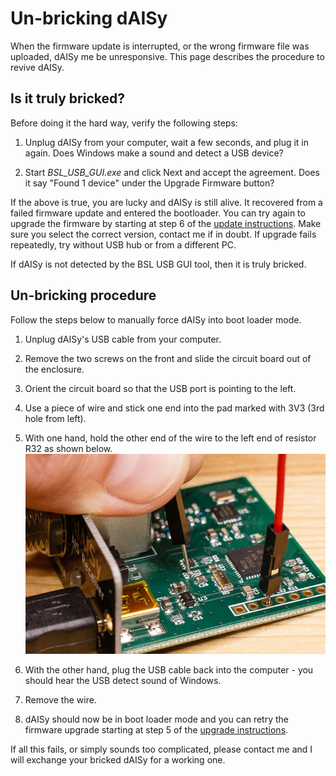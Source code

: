 # Un-bricking dAISy

When the firmware update is interrupted, or the wrong firmware file was uploaded, dAISy me be unresponsive. This page describes the procedure to revive dAISy. 

## Is it truly bricked?

Before doing it the hard way, verify the following steps:

1. Unplug dAISy from your computer, wait a few seconds, and plug it in again. Does Windows make a sound and detect a USB device?

2. Start *BSL_USB_GUI.exe* and click Next and accept the agreement. Does it say "Found 1 device" under the Upgrade Firmware button?

If the above is true, you are lucky and dAISy is still alive. It recovered from a failed firmware update and entered the bootloader. 
You can try again to upgrade the firmware by starting at step 6 of the [update instructions](./readme.md#updating-the-firmware). Make sure you select the correct version, contact me if in doubt.
If upgrade fails repeatedly, try without USB hub or from a different PC.

If dAISy is not detected by the BSL USB GUI tool, then it is truly bricked.

## Un-bricking procedure

Follow the steps below to manually force dAISy into boot loader mode.

1. Unplug dAISy's USB cable from your computer.

2. Remove the two screws on the front and slide the circuit board out of the enclosure.

3. Orient the circuit board so that the USB port is pointing to the left.

4. Use a piece of wire and stick one end into the pad marked with 3V3 (3rd hole from left).

5. With one hand, hold the other end of the wire to the left end of resistor R32 as shown below.
![unbricking dAISy 3](../Pictures/un-bricking.jpg)

6. With the other hand, plug the USB cable back into the computer - you should hear the USB detect sound of Windows.

7. Remove the wire.

8. dAISy should now be in boot loader mode and you can retry the firmware upgrade starting at step 5 of the [upgrade instructions](./readme.md#updating-the-firmware).

If all this fails, or simply sounds too complicated, please contact me and I will exchange your bricked dAISy for a working one.
